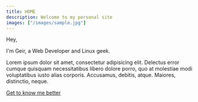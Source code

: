 ```yaml
---
title: HOME
description: Welcome to my personal site
images: ["/images/sample.jpg"]
---
```


Hey,

I'm Geir, a Web Developer and Linux geek.

Lorem ipsum dolor sit amet, consectetur adipisicing elit. Delectus error cumque quisquam necessitatibus libero dolore porro, quo at molestiae modi voluptatibus iusto alias corporis. Accusamus, debitis, atque. Maiores, distinctio, neque.

[Get to know me better](/about "Get to know me better")
